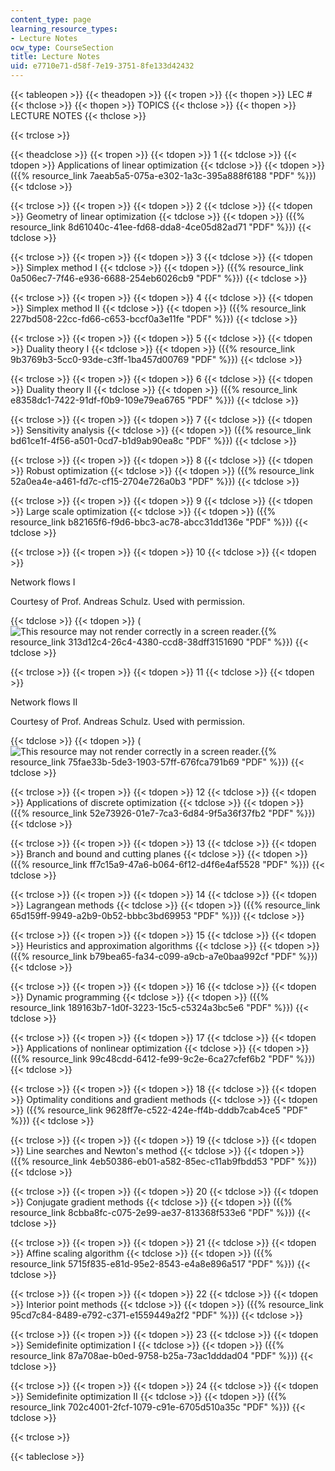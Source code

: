 ```yaml
---
content_type: page
learning_resource_types:
- Lecture Notes
ocw_type: CourseSection
title: Lecture Notes
uid: e7710e71-d58f-7e19-3751-8fe133d42432
---
```


{{< tableopen >}}
{{< theadopen >}}
{{< tropen >}}
{{< thopen >}}
LEC #
{{< thclose >}}
{{< thopen >}}
TOPICS
{{< thclose >}}
{{< thopen >}}
LECTURE NOTES
{{< thclose >}}

{{< trclose >}}

{{< theadclose >}}
{{< tropen >}}
{{< tdopen >}}
1
{{< tdclose >}}
{{< tdopen >}}
Applications of linear optimization
{{< tdclose >}}
{{< tdopen >}}
({{% resource_link 7aeab5a5-075a-e302-1a3c-395a888f6188 "PDF" %}})
{{< tdclose >}}

{{< trclose >}}
{{< tropen >}}
{{< tdopen >}}
2
{{< tdclose >}}
{{< tdopen >}}
Geometry of linear optimization
{{< tdclose >}}
{{< tdopen >}}
({{% resource_link 8d61040c-41ee-fd68-dda8-4ce05d82ad71 "PDF" %}})
{{< tdclose >}}

{{< trclose >}}
{{< tropen >}}
{{< tdopen >}}
3
{{< tdclose >}}
{{< tdopen >}}
Simplex method I
{{< tdclose >}}
{{< tdopen >}}
({{% resource_link 0a506ec7-7f46-e936-6688-254eb6026cb9 "PDF" %}})
{{< tdclose >}}

{{< trclose >}}
{{< tropen >}}
{{< tdopen >}}
4
{{< tdclose >}}
{{< tdopen >}}
Simplex method II
{{< tdclose >}}
{{< tdopen >}}
({{% resource_link 227bd508-22cc-fd66-c653-bccf0a3e11fe "PDF" %}})
{{< tdclose >}}

{{< trclose >}}
{{< tropen >}}
{{< tdopen >}}
5
{{< tdclose >}}
{{< tdopen >}}
Duality theory I
{{< tdclose >}}
{{< tdopen >}}
({{% resource_link 9b3769b3-5cc0-93de-c3ff-1ba457d00769 "PDF" %}})
{{< tdclose >}}

{{< trclose >}}
{{< tropen >}}
{{< tdopen >}}
6
{{< tdclose >}}
{{< tdopen >}}
Duality theory II
{{< tdclose >}}
{{< tdopen >}}
({{% resource_link e8358dc1-7422-91df-f0b9-109e79ea6765 "PDF" %}})
{{< tdclose >}}

{{< trclose >}}
{{< tropen >}}
{{< tdopen >}}
7
{{< tdclose >}}
{{< tdopen >}}
Sensitivity analysis
{{< tdclose >}}
{{< tdopen >}}
({{% resource_link bd61ce1f-4f56-a501-0cd7-b1d9ab90ea8c "PDF" %}})
{{< tdclose >}}

{{< trclose >}}
{{< tropen >}}
{{< tdopen >}}
8
{{< tdclose >}}
{{< tdopen >}}
Robust optimization
{{< tdclose >}}
{{< tdopen >}}
({{% resource_link 52a0ea4e-a461-fd7c-cf15-2704e726a0b3 "PDF" %}})
{{< tdclose >}}

{{< trclose >}}
{{< tropen >}}
{{< tdopen >}}
9
{{< tdclose >}}
{{< tdopen >}}
Large scale optimization
{{< tdclose >}}
{{< tdopen >}}
({{% resource_link b82165f6-f9d6-bbc3-ac78-abcc31dd136e "PDF" %}})
{{< tdclose >}}

{{< trclose >}}
{{< tropen >}}
{{< tdopen >}}
10
{{< tdclose >}}
{{< tdopen >}}


Network flows I

Courtesy of Prof. Andreas Schulz. Used with permission.


{{< tdclose >}}
{{< tdopen >}}
(![This resource may not render correctly in a screen reader.](/images/inacessible.gif){{% resource_link 313d12c4-26c4-4380-ccd8-38dff3151690 "PDF" %}})
{{< tdclose >}}

{{< trclose >}}
{{< tropen >}}
{{< tdopen >}}
11
{{< tdclose >}}
{{< tdopen >}}


Network flows II

Courtesy of Prof. Andreas Schulz. Used with permission.


{{< tdclose >}}
{{< tdopen >}}
(![This resource may not render correctly in a screen reader.](/images/inacessible.gif){{% resource_link 75fae33b-5de3-1903-57ff-676fca791b69 "PDF" %}})
{{< tdclose >}}

{{< trclose >}}
{{< tropen >}}
{{< tdopen >}}
12
{{< tdclose >}}
{{< tdopen >}}
Applications of discrete optimization
{{< tdclose >}}
{{< tdopen >}}
({{% resource_link 52e73926-01e7-7ca3-6d84-9f5a36f37fb2 "PDF" %}})
{{< tdclose >}}

{{< trclose >}}
{{< tropen >}}
{{< tdopen >}}
13
{{< tdclose >}}
{{< tdopen >}}
Branch and bound and cutting planes
{{< tdclose >}}
{{< tdopen >}}
({{% resource_link ff7c15a9-47a6-b064-6f12-d4f6e4af5528 "PDF" %}})
{{< tdclose >}}

{{< trclose >}}
{{< tropen >}}
{{< tdopen >}}
14
{{< tdclose >}}
{{< tdopen >}}
Lagrangean methods
{{< tdclose >}}
{{< tdopen >}}
({{% resource_link 65d159ff-9949-a2b9-0b52-bbbc3bd69953 "PDF" %}})
{{< tdclose >}}

{{< trclose >}}
{{< tropen >}}
{{< tdopen >}}
15
{{< tdclose >}}
{{< tdopen >}}
Heuristics and approximation algorithms
{{< tdclose >}}
{{< tdopen >}}
({{% resource_link b79bea65-fa34-c099-a9cb-a7e0baa992cf "PDF" %}})
{{< tdclose >}}

{{< trclose >}}
{{< tropen >}}
{{< tdopen >}}
16
{{< tdclose >}}
{{< tdopen >}}
Dynamic programming
{{< tdclose >}}
{{< tdopen >}}
({{% resource_link 189163b7-1d0f-3223-15c5-c5324a3bc5e6 "PDF" %}})
{{< tdclose >}}

{{< trclose >}}
{{< tropen >}}
{{< tdopen >}}
17
{{< tdclose >}}
{{< tdopen >}}
Applications of nonlinear optimization
{{< tdclose >}}
{{< tdopen >}}
({{% resource_link 99c48cdd-6412-fe99-9c2e-6ca27cfef6b2 "PDF" %}})
{{< tdclose >}}

{{< trclose >}}
{{< tropen >}}
{{< tdopen >}}
18
{{< tdclose >}}
{{< tdopen >}}
Optimality conditions and gradient methods
{{< tdclose >}}
{{< tdopen >}}
({{% resource_link 9628ff7e-c522-424e-ff4b-dddb7cab4ce5 "PDF" %}})
{{< tdclose >}}

{{< trclose >}}
{{< tropen >}}
{{< tdopen >}}
19
{{< tdclose >}}
{{< tdopen >}}
Line searches and Newton's method
{{< tdclose >}}
{{< tdopen >}}
({{% resource_link 4eb50386-eb01-a582-85ec-c11ab9fbdd53 "PDF" %}})
{{< tdclose >}}

{{< trclose >}}
{{< tropen >}}
{{< tdopen >}}
20
{{< tdclose >}}
{{< tdopen >}}
Conjugate gradient methods
{{< tdclose >}}
{{< tdopen >}}
({{% resource_link 8cbba8fc-c075-2e99-ae37-813368f533e6 "PDF" %}})
{{< tdclose >}}

{{< trclose >}}
{{< tropen >}}
{{< tdopen >}}
21
{{< tdclose >}}
{{< tdopen >}}
Affine scaling algorithm
{{< tdclose >}}
{{< tdopen >}}
({{% resource_link 5715f835-e81d-95e2-8543-e4a8e896a517 "PDF" %}})
{{< tdclose >}}

{{< trclose >}}
{{< tropen >}}
{{< tdopen >}}
22
{{< tdclose >}}
{{< tdopen >}}
Interior point methods
{{< tdclose >}}
{{< tdopen >}}
({{% resource_link 95cd7c84-8489-e792-c371-e1559449a2f2 "PDF" %}})
{{< tdclose >}}

{{< trclose >}}
{{< tropen >}}
{{< tdopen >}}
23
{{< tdclose >}}
{{< tdopen >}}
Semidefinite optimization I
{{< tdclose >}}
{{< tdopen >}}
({{% resource_link 87a708ae-b0ed-9758-b25a-73ac1dddad04 "PDF" %}})
{{< tdclose >}}

{{< trclose >}}
{{< tropen >}}
{{< tdopen >}}
24
{{< tdclose >}}
{{< tdopen >}}
Semidefinite optimization II
{{< tdclose >}}
{{< tdopen >}}
({{% resource_link 702c4001-2fcf-1079-c91e-6705d510a35c "PDF" %}})
{{< tdclose >}}

{{< trclose >}}

{{< tableclose >}}